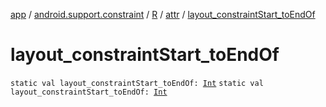[app](../../../index.md) / [android.support.constraint](../../index.md) / [R](../index.md) / [attr](index.md) / [layout_constraintStart_toEndOf](.)

# layout_constraintStart_toEndOf

`static val layout_constraintStart_toEndOf: `[`Int`](https://kotlinlang.org/api/latest/jvm/stdlib/kotlin/-int/index.html)
`static val layout_constraintStart_toEndOf: `[`Int`](https://kotlinlang.org/api/latest/jvm/stdlib/kotlin/-int/index.html)